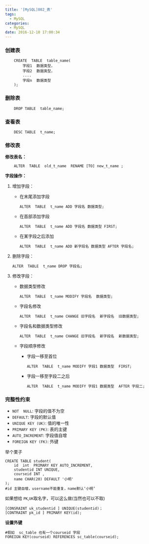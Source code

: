 ```yaml
---
title: '[MySQL]002_表'
tags:
  - MySQL
categories:
  - MySQL
date: 2016-12-10 17:00:34
---
```

### 创建表

```
    CREATE  TABLE  table_name(
        字段1  数据类型，
		字段2  数据类型，
		....
		字段n  数据类型 
    );
```


### 删除表

```
	DROP TABLE  table_name;
```
### 查看表

```
	DESC TABLE  t_name;
```

### 修改表

**修改表名：**

```
	ALTER  TABLE  old_t_name  RENAME [TO] new_t_name ;
```


**字段操作：**

1. 增加字段：

	- 在末尾添加字段
		```
		ALTER  TABLE  t_name ADD 字段名 数据类型;
		```

	- 在首部添加字段
		```
		ALTER  TABLE  t_name ADD 字段名 数据类型 FIRST;
		```
	- 在某字段之后添加

		```
		ALTER  TABLE  t_name ADD 新字段名 数据类型 AFTER 字段名;
		```

2. 删除字段：

	```
	ALTER  TABLE  t_name DROP 字段名;
	```

3. 修改字段：

	- 数据类型修改
		```
		ALTER  TABLE  t_name MODIFY 字段名  数据类型;
		```

	- 字段名修改
		```
		ALTER  TABLE  t_name CHANGE 旧字段名  新字段名  旧数据类型;
		```

	- 字段名和数据类型修改
		```
		ALTER  TABLE  t_name CHANGE 旧字段名  新字段名  新数据类型;
		```
	- 字段顺序修改

		- 字段一移至首位
		
			```
			ALTER  TABLE  t_name MODIFY 字段1 数据类型  FIRST;
			```

		- 字段一移至字段二之后
			```
			ALTER  TABLE  t_name MODIFY 字段1 数据类型  AFTER 字段二;
			```


### 完整性约束


- `NOT  NULL`:  字段的值不为空
- `DEFAULT`:    字段的默认值
- `UNIQUE KEY (UK)`: 值的唯一性
- `PRIMARY KEY (PK)`: 表的主键
- `AUTO_INCREMENT`: 字段值自增
- `FOREIGN KEY (FK)`: 外键


举个栗子

```
CREATE TABLE student(
    id  int  PRIMARY KEY AUTO_INCREMENT,
	studentid INT UNIQUE, 
	courseid INT ,
    name CHAR(20) DEFAULT '小明'
);
#id 主键自增，username不能重复，name默认‘小明’
```

如果想给 `PK`,`UK`取名字，可以这么做(当然也可以不取)

```
[CONSRAINT uk_studentid ] UNIQUE(studentid)；
[CONTRAINT pk_id ] PRIMARY KEY(id);
```

**设置外键**

```
#假如  sc_table 也有一个courseid 字段
FOREIGN KEY(courseid) REFERENCES sc_table(courseid);
```